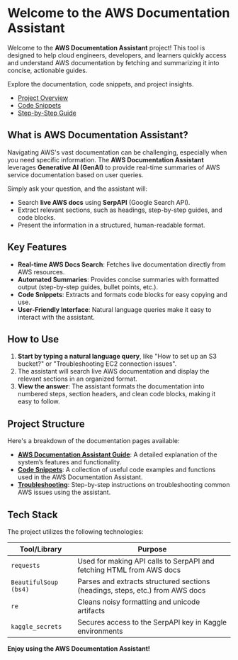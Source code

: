 # Welcome to the AWS Documentation Assistant

Welcome to the **AWS Documentation Assistant** project! This tool is designed to help cloud engineers, developers, and learners quickly access and understand AWS documentation by fetching and summarizing it into concise, actionable guides.

Explore the documentation, code snippets, and project insights.

- [Project Overview](./index.md)
- [Code Snippets](./code-snippets.md)
- [Step-by-Step Guide](./guide.md)

## What is AWS Documentation Assistant?

Navigating AWS's vast documentation can be challenging, especially when you need specific information. The **AWS Documentation Assistant** leverages **Generative AI (GenAI)** to provide real-time summaries of AWS service documentation based on user queries.

Simply ask your question, and the assistant will:
- Search **live AWS docs** using **SerpAPI** (Google Search API).
- Extract relevant sections, such as headings, step-by-step guides, and code blocks.
- Present the information in a structured, human-readable format.

## Key Features

- **Real-time AWS Docs Search**: Fetches live documentation directly from AWS resources.
- **Automated Summaries**: Provides concise summaries with formatted output (step-by-step guides, bullet points, etc.).
- **Code Snippets**: Extracts and formats code blocks for easy copying and use.
- **User-Friendly Interface**: Natural language queries make it easy to interact with the assistant.

## How to Use

1. **Start by typing a natural language query**, like "How to set up an S3 bucket?" or "Troubleshooting EC2 connection issues".
2. The assistant will search live AWS documentation and display the relevant sections in an organized format.
3. **View the answer**: The assistant formats the documentation into numbered steps, section headers, and clean code blocks, making it easy to follow.

## Project Structure

Here's a breakdown of the documentation pages available:

- **[AWS Documentation Assistant Guide](guide.md)**: A detailed explanation of the system’s features and functionality.
- **[Code Snippets](snippets.md)**: A collection of useful code examples and functions used in the AWS Documentation Assistant.
- **[Troubleshooting](troubleshooting.md)**: Step-by-step instructions on troubleshooting common AWS issues using the assistant.

## Tech Stack

The project utilizes the following technologies:

| Tool/Library              | Purpose                                                                       |
|---------------------------|-------------------------------------------------------------------------------|
| `requests`                | Used for making API calls to SerpAPI and fetching HTML from AWS docs          |
| `BeautifulSoup (bs4)`     | Parses and extracts structured sections (headings, steps, etc.) from AWS docs |
| `re`                      | Cleans noisy formatting and unicode artifacts                                |
| `kaggle_secrets`          | Secures access to the SerpAPI key in Kaggle environments                      |


**Enjoy using the AWS Documentation Assistant!**
